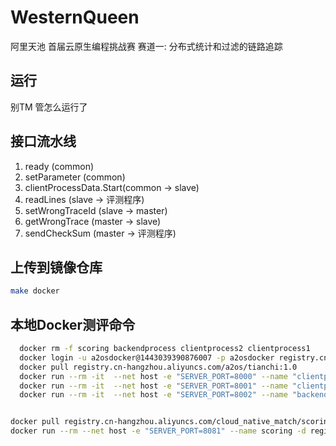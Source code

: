 # WesternQueen
阿里天池 首届云原生编程挑战赛 赛道一: 分布式统计和过滤的链路追踪


## 运行

别TM 管怎么运行了

## 接口流水线

1. ready (common)
2. setParameter (common)
3. clientProcessData.Start(common -> slave)
4. readLines (slave -> 评测程序)
5. setWrongTraceId (slave -> master)
6. getWrongTrace (master -> slave)
7. sendCheckSum (master -> 评测程序)

## 上传到镜像仓库

```bash
make docker
```
## 本地Docker测评命令

```bash
  docker rm -f scoring backendprocess clientprocess2 clientprocess1
  docker login -u a2osdocker@1443039390876007 -p a2osdocker registry.cn-hangzhou.aliyuncs.com
  docker pull registry.cn-hangzhou.aliyuncs.com/a2os/tianchi:1.0
  docker run --rm -it  --net host -e "SERVER_PORT=8000" --name "clientprocess1" -d registry.cn-hangzhou.aliyuncs.com/a2os/tianchi:1.0
  docker run --rm -it  --net host -e "SERVER_PORT=8001" --name "clientprocess2" -d registry.cn-hangzhou.aliyuncs.com/a2os/tianchi:1.0
  docker run --rm -it  --net host -e "SERVER_PORT=8002" --name "backendprocess" -d registry.cn-hangzhou.aliyuncs.com/a2os/tianchi:1.0


docker pull registry.cn-hangzhou.aliyuncs.com/cloud_native_match/scoring:0.1
docker run --rm --net host -e "SERVER_PORT=8081" --name scoring -d registry.cn-hangzhou.aliyuncs.com/cloud_native_match/scoring:0.1
```